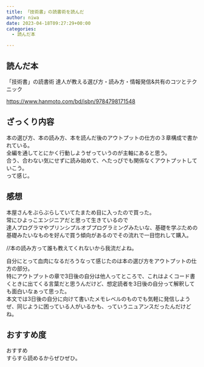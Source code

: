 ```yaml
---
title: 「技術書」の読書術を読んだ
author: niwa
date: 2023-04-18T09:27:29+00:00
categories:
  - 読んだ本

---
```

## 読んだ本 

「技術書」の読書術 達人が教える選び方・読み方・情報発信&共有のコツとテクニック

<https://www.hanmoto.com/bd/isbn/9784798171548>

## ざっくり内容 

本の選び方、本の読み方、本を読んだ後のアウトプットの仕方の３章構成で書かれている。  
全編を通してとにかく行動しようぜっていうのが主軸にあると思う。  
合う、合わない気にせずに読み始めて、へたっぴでも関係なくアウトプットしていこう。  
って感じ。

## 感想 

本屋さんをぶらぶらしていてたまため目に入ったので買った。  
常にひよっこエンジニアだと思って生きているので  
達人プログラマやプリンシプルオブプログラミングみたいな、基礎を学ぶための基礎みたいなものを好んで買う傾向があるのでその流れで一目惚れして購入。

//本の読み方って誰も教えてくれないから我流だよね。

自分にとって血肉になるだろうなって感じたのは本の選び方をアウトプットの仕方の部分。  
特にアウトプットの章で3日後の自分は他人ってところで、これはよくコード書くときに出てくる言葉だと思うんだけど、想定読者を3日後の自分って解釈しても面白いなぁって思った。  
本文では3日後の自分に向けて書いたメモレベルのものでも気軽に発信しようぜ、同じように困っている人がいるかも、っていうニュアンスだったんだけどね。

## おすすめ度 

おすすめ  
すらすら読めるからぜひぜひ。